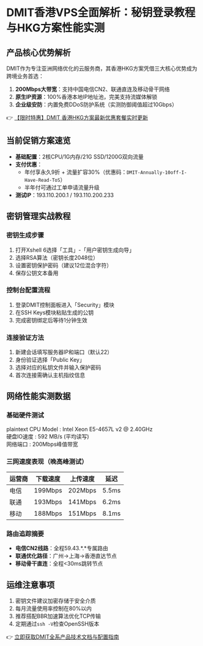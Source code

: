 # DMIT香港VPS全面解析：秘钥登录教程与HKG方案性能实测

## 产品核心优势解析
DMIT作为专注亚洲网络优化的云服务商，其香港HKG方案凭借三大核心优势成为跨境业务首选：
1. **200Mbps大带宽**：支持中国电信CN2、联通直连及移动骨干网络
2. **原生IP资源**：100%香港本地IP地址池，完美支持流媒体解锁
3. **企业级安防**：内置免费DDoS防护系统（实测防御阈值超过10Gbps）

👉 [【限时特惠】DMIT 香港HKG方案最新优惠套餐实时更新](https://bit.ly/dmit_coupon)

## 当前促销方案速览
- **基础配置**：2核CPU/1G内存/21G SSD/1200G双向流量
- **支付优惠**：
  - 年付享永久9折 + 流量扩容30%（优惠码：`DMIT-Annually-10off-I-Have-Read-ToS`）
  - 半年付可通过工单申请流量升级
- **测试IP**：193.110.200.1 / 193.110.200.233

## 密钥管理实战教程
### 密钥生成步骤
1. 打开Xshell 6选择「工具」-「用户密钥生成向导」
2. 选择RSA算法（密钥长度2048位）
3. 设置密钥保护密码（建议12位混合字符）
4. 保存公钥文本备用

### 控制台配置流程
1. 登录DMIT控制面板进入「Security」模块
2. 在SSH Keys模块粘贴生成的公钥
3. 完成密钥绑定后等待1分钟生效

### 连接验证方法
1. 新建会话填写服务器IP和端口（默认22）
2. 身份验证选择「Public Key」
3. 选择对应的私钥文件并输入保护密码
4. 首次连接需确认主机指纹信息

## 网络性能实测数据
### 基础硬件测试
plaintext
CPU Model    : Intel Xeon E5-4657L v2 @ 2.40GHz  
硬盘IO速度   : 592 MB/s (平均读写)  
网络端口     : 200Mbps峰值带宽

### 三网速度表现（晚高峰测试）
| 运营商 | 下载速度 | 上传速度 | 延迟  |
|--------|----------|----------|-------|
| 电信   | 199Mbps  | 202Mbps  | 5.5ms |
| 联通   | 193Mbps  | 141Mbps  | 6.2ms |
| 移动   | 188Mbps  | 151Mbps  | 8.1ms |

### 路由追踪摘要
- **电信CN2线路**：全程59.43.*.*专属路由
- **联通优化路径**：广州→上海→香港直达节点
- **移动骨干直连**：全程<30ms跳转节点

## 运维注意事项
1. 密钥文件建议加密存储于安全介质
2. 每月流量使用率控制在80%以内
3. 推荐搭配BBR加速算法优化TCP传输
4. 定期通过`ssh -V`检查OpenSSH版本

👉 [立即获取DMIT全系产品技术文档与配置指南](https://bit.ly/dmit_coupon)
